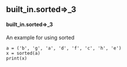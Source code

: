 ## built_in.sorted=>_3
#### built_in.sorted=>_3
An example for using sorted
```
a = ('b', 'g', 'a', 'd', 'f', 'c', 'h', 'e')
x = sorted(a)
print(x)
```